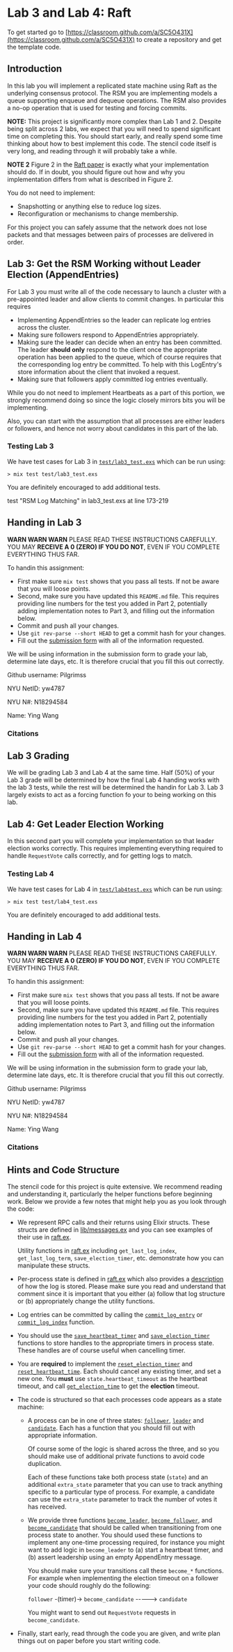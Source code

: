 # Lab 3 and Lab 4: Raft
To get started go to [https://classroom.github.com/a/SC5O431X](https://classroom.github.com/a/SC5O431X)
to create a repository and get the template code.

## Introduction
In this lab you will implement a replicated state machine using Raft as the
underlying consensus protocol. The RSM you are implementing models a queue
supporting enqueue and dequeue operations. The RSM also provides a no-op
operation that is used for testing and forcing commits.

**NOTE:** This project is significantly more complex than Lab 1 and 2. Despite
being split across 2 labs, we expect that you will need to spend significant time
on completing this. You should start early, and really spend some time thinking
about how to best implement this code. The stencil code itself is very long, and
reading through it will probably take a while.

**NOTE 2** Figure 2 in the [Raft paper](https://cs.nyu.edu/~apanda/classes/fa20/papers/ongaro14in.pdf)
is exactly what your implementation should do. If in doubt, you should figure out
how and why you implementation differs from what is described in Figure 2.

You do not need to implement:
* Snapshotting or anything else to reduce log sizes.
* Reconfiguration or mechanisms to change membership.

For this project you can safely assume that the network does not lose packets and
that messages between pairs of processes are delivered in order.

## Lab 3: Get the RSM Working without Leader Election (AppendEntries)

For Lab 3 you must write all of the code necessary to launch a cluster with
a pre-appointed leader and allow clients to commit changes. In particular this
requires

* Implementing AppendEntries so the leader can replicate log entries across the
  cluster.
* Making sure followers respond to AppendEntries appropriately.
* Making sure the leader can decide when an entry has been committed. The leader
  **should only** respond to the client once the appropriate operation has been
  applied to the queue, which of course requires that the corresponding log entry
  be committed. To help with this LogEntry's store information about the client
  that invoked a request.
* Making sure that followers apply committed log entries eventually.

While you do not need to implement Heartbeats as a part of this portion, we strongly
recommend doing so since the logic closely mirrors bits you will be implementing.

Also, you can start with the assumption that all processes are either leaders or
followers, and hence not worry about candidates in this part of the lab.

### Testing Lab 3
We have test cases for Lab 3 in [`test/lab3_test.exs`](https://github.com/nyu-distributed-systems/fa20-lab3-code/blob/master/apps/lab3/test/lab3_test.exs)
which can be run using:

```
> mix test test/lab3_test.exs
```

You are definitely encouraged to add additional tests.

test "RSM Log Matching" in lab3_test.exs at line 173-219

## Handing in Lab 3

**WARN WARN WARN** PLEASE READ THESE INSTRUCTIONS CAREFULLY. YOU MAY **RECEIVE
A 0 (ZERO) IF YOU DO NOT**, EVEN IF YOU COMPLETE EVERYTHING THUS FAR.


To handin this assignment:

* First make sure `mix test` shows that you pass all tests. If not be aware
  that you will loose points.
* Second, make sure you have updated this `README.md` file. This requires
  providing line numbers for the test you added in Part 2, potentially adding
  implementation notes to Part 3, and filling out the information below.
* Commit and push all your changes.
* Use `git rev-parse --short HEAD` to get a commit hash for your changes.
* Fill out the [submission form](https://forms.gle/Rj2JZc1P4ubcHfGv8) with
  all of the information requested.

We will be using information in the submission form to grade your lab, determine
late days, etc. It is therefore crucial that you fill this out correctly.

Github username: Pilgrimss

NYU NetID: yw4787

NYU N#: N18294584

Name: Ying Wang

### Citations

## Lab 3 Grading
We will be grading Lab 3 and Lab 4 at the same time. Half (50%) of your Lab 3
grade will be determined by how the final Lab 4 handing works with the lab 3
tests, while the rest will be determined the handin for Lab 3. Lab 3 largely
exists to act as a forcing function fo your to being working on this lab.

## Lab 4: Get Leader Election Working
In this second part you will complete your implementation so that leader election
works correctly. This requires implementing everything required to handle 
`RequestVote` calls correctly, and for getting logs to match.


### Testing Lab 4
We have test cases for Lab 4 in [`test/lab4test.exs`](https://github.com/nyu-distributed-systems/fa20-lab3-code/blob/master/apps/lab3/test/lab4_test.exs)
which can be run using:

```
> mix test test/lab4_test.exs
```

You are definitely encouraged to add additional tests.

## Handing in Lab 4

**WARN WARN WARN** PLEASE READ THESE INSTRUCTIONS CAREFULLY. YOU MAY **RECEIVE
A 0 (ZERO) IF YOU DO NOT**, EVEN IF YOU COMPLETE EVERYTHING THUS FAR.


To handin this assignment:

* First make sure `mix test` shows that you pass all tests. If not be aware
  that you will loose points.
* Second, make sure you have updated this `README.md` file. This requires
  providing line numbers for the test you added in Part 2, potentially adding
  implementation notes to Part 3, and filling out the information below.
* Commit and push all your changes.
* Use `git rev-parse --short HEAD` to get a commit hash for your changes.
* Fill out the [submission form](https://forms.gle/WVUUbXBMPXCcZASK8) with
  all of the information requested.

We will be using information in the submission form to grade your lab, determine
late days, etc. It is therefore crucial that you fill this out correctly.

Github username: Pilgrimss

NYU NetID: yw4787

NYU N#: N18294584

Name: Ying Wang

### Citations

## Hints and Code Structure

The stencil code for this project is quite extensive. We recommend reading and
understanding it, particularly the helper functions before beginning work. 
Below we provide a few notes that might help you as you look through the code:

* We represent RPC calls and their returns using Elixir structs. These structs
  are defined in [lib/messages.ex](https://github.com/nyu-distributed-systems/fa20-lab3-code/blob/master/apps/lab3/lib/messages.ex)
  and you can see examples of their use in [raft.ex](https://github.com/nyu-distributed-systems/fa20-lab3-code/blob/master/apps/lab3/lib/raft.ex#L596).
  
  Utility functions in [raft.ex](https://github.com/nyu-distributed-systems/fa20-lab3-code/blob/master/apps/lab3/lib/raft.ex)
  including `get_last_log_index`, `get_last_log_term`, `save_election_timer`, etc.
  demonstrate how you can manipulate these structs.

* Per-process state is defined in [raft.ex](https://github.com/nyu-distributed-systems/fa20-lab3-code/blob/master/apps/lab3/lib/raft.ex#L22)
  which also provides a [description](https://github.com/nyu-distributed-systems/fa20-lab3-code/blob/master/apps/lab3/lib/raft.ex#L37)
  of how the log is stored. Please make sure you read and understand that comment
  since it is important that you either (a) follow that log structure or (b)
  appropriately change the utility functions.
  
* Log entries can be committed by calling the [`commit_log_entry`](https://github.com/nyu-distributed-systems/fa20-lab3-code/blob/master/apps/lab3/lib/raft.ex#L128)
  or [`commit_log_index`](https://github.com/nyu-distributed-systems/fa20-lab3-code/blob/master/apps/lab3/lib/raft.ex#L157)
  function.

* You should use the [`save_heartbeat_timer`](https://github.com/nyu-distributed-systems/fa20-lab3-code/blob/master/apps/lab3/lib/raft.ex#L331)
  and [`save_election_timer`](https://github.com/nyu-distributed-systems/fa20-lab3-code/blob/master/apps/lab3/lib/raft.ex#L331) functions
  to store handles to the appropriate timers in process state. These handles are
  of course useful when cancelling timer.
  
* You are **required** to implement the [`reset_election_timer`](https://github.com/nyu-distributed-systems/fa20-lab3-code/blob/master/apps/lab3/lib/raft.ex#L331)
 and [`reset_heartbeat_time`](https://github.com/nyu-distributed-systems/fa20-lab3-code/blob/master/apps/lab3/lib/raft.ex#L331).
 Each should cancel any existing timer, and set a new one. You **must** use 
 `state.heartbeat_timeout` as the heartbeat timeout, and call 
 [`get_election_time`](https://github.com/nyu-distributed-systems/fa20-lab3-code/blob/master/apps/lab3/lib/raft.ex#L316)
 to get the **election** timeout.
 
* The code is structured so that each processes code appears as a state machine:
  * A process can be in one of three states: [`follower`](https://github.com/nyu-distributed-systems/fa20-lab3-code/blob/master/apps/lab3/lib/raft.ex#L394),
    [`leader`](https://github.com/nyu-distributed-systems/fa20-lab3-code/blob/master/apps/lab3/lib/raft.ex#L525) and
    [`candidate`](https://github.com/nyu-distributed-systems/fa20-lab3-code/blob/master/apps/lab3/lib/raft.ex#L686).
    Each has a function that you should fill out with appropriate information.
    
    Of course some of the logic is shared across the three, and so you should make
    use of additional private functions to avoid code duplication.
    
    Each of these functions take both process state (`state`) and an additional 
    `extra_state` parameter that you can use to track anything specific to a particular
    type of process. For example, a candidate can use the `extra_state` parameter to
    track the number of votes it has received.
    
  * We provide three functions [`become_leader`](https://github.com/nyu-distributed-systems/fa20-lab3-code/blob/master/apps/lab3/lib/raft.ex#L509),
    [`become_follower`](https://github.com/nyu-distributed-systems/fa20-lab3-code/blob/master/apps/lab3/lib/raft.ex#L378),
    and [`become_candidate`](https://github.com/nyu-distributed-systems/fa20-lab3-code/blob/master/apps/lab3/lib/raft.ex#L670)
    that should be called when transitioning from one process state to another. You
    should used these functions to implement any one-time processing required,
    for instance you might want to add logic in `become_leader` to (a) start a
    heartbeat timer, and (b) assert leadership using an empty AppendEntry message.
    
    You should make sure your transitions call these `become_*` functions. For
    example when implementing the election timeout on a follower your code should
    roughly do the following:
    
    `follower` -(timer)-> `become_candidate` -----> `candidate`
    
    You might want to send out `RequestVote` requests in `become_candidate`.

* Finally, start early, read through the code you are given, and write plan things
  out on paper before you start writing code.
